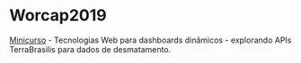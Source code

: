 # Worcap2019
[Minicurso](http://www.inpe.br/worcap/2019/minicursos.php) - Tecnologias Web para dashboards dinâmicos - explorando APIs TerraBrasilis para dados de desmatamento.
